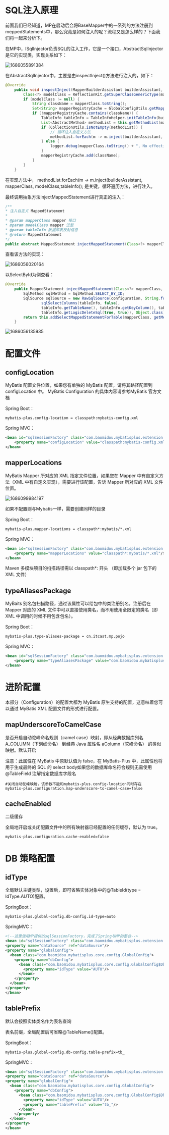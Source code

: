 # SQL注入原理

前面我们已经知道，MP在启动后会将BaseMapper中的一系列的方法注册到meppedStatements中，那么究竟是如何注入的呢？流程又是怎么样的？下面我们将一起来分析下。

在MP中，ISqlInjector负责SQL的注入工作，它是一个接口，AbstractSqlInjector是它的实现类，实现关系如下：

![1686055891384](image/23-06-06-sql注入原理/1686055891384.png)

在AbstractSqlInjector中，主要是由inspectInject()方法进行注入的，如下：

```java
@Override
    public void inspectInject(MapperBuilderAssistant builderAssistant, Class<?> mapperClass) {
        Class<?> modelClass = ReflectionKit.getSuperClassGenericType(mapperClass, Mapper.class, 0);
        if (modelClass != null) {
            String className = mapperClass.toString();
            Set<String> mapperRegistryCache = GlobalConfigUtils.getMapperRegistryCache(builderAssistant.getConfiguration());
            if (!mapperRegistryCache.contains(className)) {
                TableInfo tableInfo = TableInfoHelper.initTableInfo(builderAssistant, modelClass);
                List<AbstractMethod> methodList = this.getMethodList(mapperClass, tableInfo);
                if (CollectionUtils.isNotEmpty(methodList)) {
                    // 循环注入自定义方法
                    methodList.forEach(m -> m.inject(builderAssistant, mapperClass, modelClass, tableInfo));
                } else {
                    logger.debug(mapperClass.toString() + ", No effective injection method was found.");
                }
                mapperRegistryCache.add(className);
            }
        }
    }
```

在实现方法中， methodList.forEach(m -> m.inject(builderAssistant, mapperClass, modelClass,tableInfo)); 是关键，循环遍历方法，进行注入。

最终调用抽象方法injectMappedStatement进行真正的注入：

```java
/**
* 注入自定义 MappedStatement
*
* @param mapperClass mapper 接口
* @param modelClass mapper 泛型
* @param tableInfo 数据库表反射信息
* @return MappedStatement
*/
public abstract MappedStatement injectMappedStatement(Class<?> mapperClass, Class<?> modelClass, TableInfo tableInfo);
```

查看该方法的实现：

![1686056020164](image/23-06-06-sql注入原理/1686056020164.png)

以SelectById为例查看：

```java
@Override
    public MappedStatement injectMappedStatement(Class<?> mapperClass, Class<?> modelClass, TableInfo tableInfo) {
        SqlMethod sqlMethod = SqlMethod.SELECT_BY_ID;
        SqlSource sqlSource = new RawSqlSource(configuration, String.format(sqlMethod.getSql(),
                sqlSelectColumns(tableInfo, false),
                tableInfo.getTableName(), tableInfo.getKeyColumn(), tableInfo.getKeyProperty(),
                tableInfo.getLogicDeleteSql(true, true)), Object.class);
        return this.addSelectMappedStatementForTable(mapperClass, getMethod(sqlMethod), sqlSource, tableInfo);
    }
```

![1686056135935](image/23-06-06-sql注入原理/1686056135935.png)

# 配置文件

## configLocation

MyBatis 配置文件位置，如果您有单独的 MyBatis 配置，请将其路径配置到 configLocation 中。 MyBatis Configuration 的具体内容请参考MyBatis 官方文档

Spring Boot：

```properties
mybatis-plus.config-location = classpath:mybatis-config.xml
```

Spring MVC：

```xml
<bean id="sqlSessionFactory" class="com.baomidou.mybatisplus.extension.spring.MybatisSqlSessionFactoryBean">
    <property name="configLocation" value="classpath:mybatis-config.xml"/>
</bean>
```

## mapperLocations

MyBatis Mapper 所对应的 XML 指定文件位置，如果您在 Mapper 中有自定义方法（XML 中有自定义实现），需要进行该配置，告诉 Mapper 所对应的 XML 文件位置。

![1686099984197](image/23-06-06-sql注入配置/1686099984197.png)

如果不配置则与Mybatis一样，需要创建同样的目录

Spring Boot：

```properties
mybatis-plus.mapper-locations = classpath*:mybatis/*.xml
```

Spring MVC：

```xml
<bean id="sqlSessionFactory" class="com.baomidou.mybatisplus.extension.spring.MybatisSqlSessionFactoryBean">
    <property name="mapperLocations" value="classpath*:mybatis/*.xml"/>
</bean>
```

Maven 多模块项目的扫描路径需以 classpath*: 开头 （即加载多个 jar 包下的 XML 文件）

## typeAliasesPackage

MyBaits 别名包扫描路径，通过该属性可以给包中的类注册别名，注册后在 Mapper 对应的 XML 文件中可以直接使用类名，而不用使用全限定的类名（即 XML 中调用的时候不用包含包名）。

Spring Boot：

```properties
mybatis-plus.type-aliases-package = cn.itcast.mp.pojo
```

Spring MVC：

```xml
<bean id="sqlSessionFactory" class="com.baomidou.mybatisplus.extension.spring.MybatisSqlSessionFactoryBean">
    <property name="typeAliasesPackage" value="com.baomidou.mybatisplus.samples.quickstart.entity"/>
</bean>
```

# 进阶配置

本部分（Configuration）的配置大都为 MyBatis 原生支持的配置，这意味着您可以通过 MyBatis XML 配置文件的形式进行配置。

## mapUnderscoreToCamelCase

是否开启自动驼峰命名规则（camel case）映射，即从经典数据库列名 A_COLUMN（下划线命名） 到经典 Java 属性名 aColumn（驼峰命名） 的类似映射。默认开启

注意：此属性在 MyBatis 中原默认值为 false，在 MyBatis-Plus 中，此属性也将用于生成最终的 SQL 的 select body如果您的数据库命名符合规则无需使用 @TableField 注解指定数据库字段名

```properties
#关闭自动驼峰映射，该参数不能和mybatis-plus.config-location同时存在
mybatis-plus.configuration.map-underscore-to-camel-case=false
```

## cacheEnabled

二级缓存

全局地开启或关闭配置文件中的所有映射器已经配置的任何缓存，默认为 true。

```properties
mybatis-plus.configuration.cache-enabled=false
```

# DB 策略配置

## idType

全局默认主键类型，设置后，即可省略实体对象中的@TableId(type = IdType.AUTO)配置。

SpringBoot：

```properties
mybatis-plus.global-config.db-config.id-type=auto
```

SpringMVC：

```xml
<!--这里使用MP提供的sqlSessionFactory，完成了Spring与MP的整合-->
<bean id="sqlSessionFactory" class="com.baomidou.mybatisplus.extension.spring.MybatisSqlSessionFactoryBean">
<property name="dataSource" ref="dataSource"/>
<property name="globalConfig">
  <bean class="com.baomidou.mybatisplus.core.config.GlobalConfig">
    <property name="dbConfig">
      <bean class="com.baomidou.mybatisplus.core.config.GlobalConfig$DbConfig">
        <property name="idType" value="AUTO"/>
      </bean>
    </property>
  </bean>
</property>
</bean>
```

## tablePrefix

默认会按照实体类名作为表名查询

表名前缀，全局配置后可省略@TableName()配置。

SpringBoot：

```properties
mybatis-plus.global-config.db-config.table-prefix=tb_
```

SpringMVC：

```xml
<bean id="sqlSessionFactory" class="com.baomidou.mybatisplus.extension.spring.MybatisSqlSessionFactoryBean">
<property name="dataSource" ref="dataSource"/>
<property name="globalConfig">
  <bean class="com.baomidou.mybatisplus.core.config.GlobalConfig">
    <property name="dbConfig">
      <bean class="com.baomidou.mybatisplus.core.config.GlobalConfig$DbConfig">
        <property name="idType" value="AUTO"/>
        <property name="tablePrefix" value="tb_"/>
      </bean>
    </property>
  </bean>
</property>
</bean>
```
